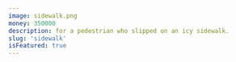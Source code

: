 ```yaml
---
image: sidewalk.png
money: 350000
description: for a pedestrian who slipped on an icy sidewalk.
slug: 'sidewalk'
isFeatured: true
---
```


